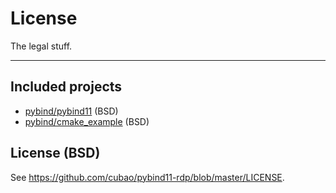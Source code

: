 # License

The legal stuff.

---

## Included projects

*   [pybind/pybind11](https://github.com/pybind/pybind11/blob/master/LICENSE) (BSD)
*   [pybind/cmake_example](https://github.com/pybind/cmake_example/blob/master/LICENSE) (BSD)

## License (BSD)

See <https://github.com/cubao/pybind11-rdp/blob/master/LICENSE>.

